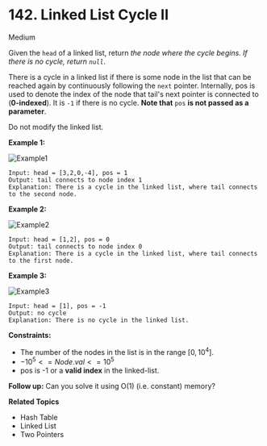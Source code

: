 # 142. Linked List Cycle II

Medium

Given the `head` of a linked list, return *the node where the cycle begins. If there is no cycle, return `null`*.

There is a cycle in a linked list if there is some node in the list that can be reached again by continuously following the `next` pointer. Internally, pos is used to denote the index of the node that tail's next pointer is connected to (**0-indexed**). It is `-1` if there is no cycle. **Note that** `pos` **is not passed as a parameter**.

Do not modify the linked list.

 

**Example 1:**

![Example1](https://assets.leetcode.com/uploads/2018/12/07/circularlinkedlist.png)
```
Input: head = [3,2,0,-4], pos = 1
Output: tail connects to node index 1
Explanation: There is a cycle in the linked list, where tail connects to the second node.
```
**Example 2:**

![Example2](https://assets.leetcode.com/uploads/2018/12/07/circularlinkedlist_test2.png)
```
Input: head = [1,2], pos = 0
Output: tail connects to node index 0
Explanation: There is a cycle in the linked list, where tail connects to the first node.
```
**Example 3:**

![Example3](https://assets.leetcode.com/uploads/2018/12/07/circularlinkedlist_test3.png)
```
Input: head = [1], pos = -1
Output: no cycle
Explanation: There is no cycle in the linked list.
``` 

**Constraints:**

- The number of the nodes in the list is in the range $[0, 10^4]$.
- $-10^5 <= Node.val <= 10^5$
- pos is -1 or a **valid index** in the linked-list.
 

**Follow up:** Can you solve it using O(1) (i.e. constant) memory?

**Related Topics**
- Hash Table
- Linked List
- Two Pointers